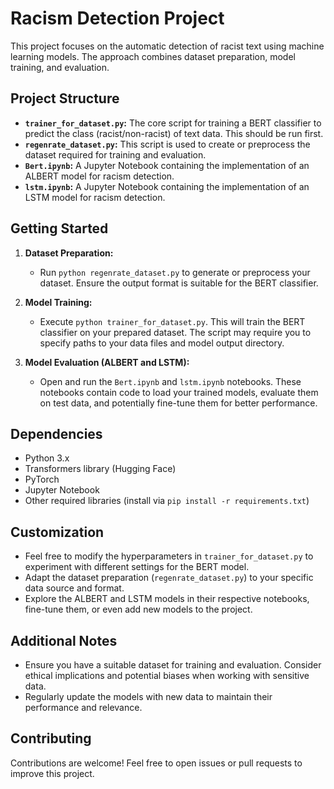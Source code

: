 # Racism Detection Project

This project focuses on the automatic detection of racist text using machine learning models. The approach combines dataset preparation, model training, and evaluation.

## Project Structure

* **`trainer_for_dataset.py`:**  The core script for training a BERT classifier to predict the class (racist/non-racist) of text data. This should be run first.
* **`regenrate_dataset.py`:** This script is used to create or preprocess the dataset required for training and evaluation.
* **`Bert.ipynb`:** A Jupyter Notebook containing the implementation of an ALBERT model for racism detection.
* **`lstm.ipynb`:** A Jupyter Notebook containing the implementation of an LSTM model for racism detection.

## Getting Started

1. **Dataset Preparation:**
   * Run `python regenrate_dataset.py` to generate or preprocess your dataset. Ensure the output format is suitable for the BERT classifier.

2. **Model Training:**
   * Execute `python trainer_for_dataset.py`. This will train the BERT classifier on your prepared dataset. The script may require you to specify paths to your data files and model output directory.
   
3. **Model Evaluation (ALBERT and LSTM):**
   * Open and run the `Bert.ipynb` and `lstm.ipynb` notebooks. These notebooks contain code to load your trained models, evaluate them on test data, and potentially fine-tune them for better performance.

## Dependencies

* Python 3.x
* Transformers library (Hugging Face)
* PyTorch
* Jupyter Notebook
* Other required libraries (install via `pip install -r requirements.txt`)

## Customization

* Feel free to modify the hyperparameters in `trainer_for_dataset.py` to experiment with different settings for the BERT model.
* Adapt the dataset preparation (`regenrate_dataset.py`) to your specific data source and format.
* Explore the ALBERT and LSTM models in their respective notebooks, fine-tune them, or even add new models to the project.

## Additional Notes

* Ensure you have a suitable dataset for training and evaluation. Consider ethical implications and potential biases when working with sensitive data.
* Regularly update the models with new data to maintain their performance and relevance.

## Contributing

Contributions are welcome! Feel free to open issues or pull requests to improve this project.


